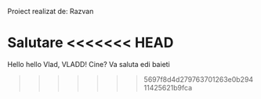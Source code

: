 Proiect realizat de:
Razvan

Salutare
<<<<<<< HEAD
=======
Hello hello Vlad, VLADD! Cine?
Va saluta edi baieti
>>>>>>> 5697f8d4d279763701263e0b29411425621b9fca
